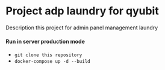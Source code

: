 # Project adp laundry for qyubit

Description
this project for admin panel management laundry

#### Run in server production mode

- `git clone this repository`
- `docker-compose up -d --build`
